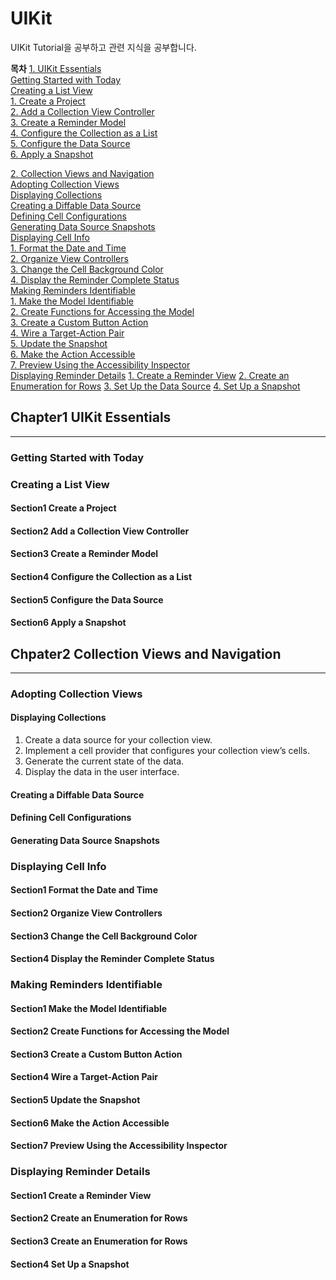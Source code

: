 #  UIKit

UIKit Tutorial을 공부하고 관련 지식을 공부합니다.

**목차**
[1. UIKit Essentials](#Chapter1-UIKit-Essentials)  
    [Getting Started with Today](#Getting-Started-with-Today)   
    [Creating a List View](#Creating-a-List-View)  
        [1. Create a Project](#Section1-Creating-a-Project)  
        [2. Add a Collection View Controller](#Section2-Add-a-Collection-View-Controller)   
        [3. Create a Reminder Model](#Section3-Create-a-Reminder-Model)  
        [4. Configure the Collection as a List](#Section4-Configure-the-Collection-as-a-List)   
        [5. Configure the Data Source](#Section5-Configure-the-Data-Source)  
        [6. Apply a Snapshot](#Section6-Apply-a-Snapshot)  
   
[2. Collection Views and Navigation](#Chpater2-Collection-Views-and-Navigation)   
    [Adopting Collection Views](#Adopting-Collection-Views)   
        [Displaying Collections](#Displaying-Collections)  
        [Creating a Diffable Data Source](#Creating-a-Diffable-Data-Source)   
        [Defining Cell Configurations](#Defining-Cell-Configurations)  
        [Generating Data Source Snapshots](#Generating-Data-Source-Snapshots)   
    [Displaying Cell Info](#Displaying-Cell-Info)  
        [1. Format the Date and Time](#Section1-Format-the-Date-and-Time)  
        [2. Organize View Controllers](#Section2-Organize-View-Controllers)  
        [3. Change the Cell Background Color](#Section3-Change-the-Cell-Background-Color)  
        [4. Display the Reminder Complete Status](#Section4-Display-the-Reminder-Complete-Status)  
    [Making Reminders Identifiable](#Making-Reminders-Identifiable)  
        [1. Make the Model Identifiable](#Section1-Make-the-Model-Identifiable)  
        [2. Create Functions for Accessing the Model](#Section2-Create-Functions-for-Accessing-the-Model)  
        [3. Create a Custom Button Action](#Section3-Create-a-Custom-Button-Action)  
        [4. Wire a Target-Action Pair](#Section4-Wire-a-Target-Action-Pair)  
        [5. Update the Snapshot](#Section5-Update-the-Snapshot)  
        [6. Make the Action Accessible](#Section6-Make-the-Action-Accessible)  
        [7. Preview Using the Accessibility Inspector](#Section7-Preview-Using-the-Accessibility-Inspector)  
    [Displaying Reminder Details](#Displaying-Reminder-Details)
        [1. Create a Reminder View](#Section1-Create-a-Reminder-View)
        [2. Create an Enumeration for Rows](#Section2-Create-an-Enumeration-for-Rows)
        [3. Set Up the Data Source](#Section3-Set-Up-the-Data-Source)
        [4. Set Up a Snapshot](#Section4-Set-Up-a-Snapshot)


## Chapter1 UIKit Essentials
----------------------------------------

### Getting Started with Today
   

### Creating a List View

#### Section1 Create a Project

#### Section2 Add a Collection View Controller

#### Section3 Create a Reminder Model

#### Section4 Configure the Collection as a List

#### Section5 Configure the Data Source

#### Section6 Apply a Snapshot


## Chpater2 Collection Views and Navigation
----------------------------------------

### Adopting Collection Views

#### Displaying Collections

1. Create a data source for your collection view.
2. Implement a cell provider that configures your collection view’s cells.
3. Generate the current state of the data.
4. Display the data in the user interface.

#### Creating a Diffable Data Source

#### Defining Cell Configurations

#### Generating Data Source Snapshots

   
### Displaying Cell Info

#### Section1 Format the Date and Time

#### Section2 Organize View Controllers

#### Section3 Change the Cell Background Color

#### Section4 Display the Reminder Complete Status

   
### Making Reminders Identifiable

#### Section1 Make the Model Identifiable

#### Section2 Create Functions for Accessing the Model

#### Section3 Create a Custom Button Action

#### Section4 Wire a Target-Action Pair

#### Section5 Update the Snapshot

#### Section6 Make the Action Accessible

#### Section7 Preview Using the Accessibility Inspector

   
### Displaying Reminder Details

#### Section1 Create a Reminder View

#### Section2 Create an Enumeration for Rows

#### Section3 Create an Enumeration for Rows

#### Section4 Set Up a Snapshot
